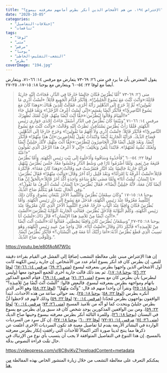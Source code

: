 ```yaml
---
title: "الإعتراض ١٩٤، من هم الأشخاص الذين أنكر بطرس أمامهم معرفته بيسوع؟"
date: "2020-10-05"
categories: 
  - "إختلافات-التفاصيل"
  - "تناقضات"
tags: 
  - "لوقا"
  - "متى"
  - "مرقس"
  - "يوحنا"
  - "التشعب-التقليص-الخاطئ"
  - "بطرس"
coverImage: "194.jpg"
---
```


يقول المعترض بأن ما يرد في متى ٢٦: ٦٩-٧٣ يتعارض مع مرقس ١٤: ٦٦-٧١، ويتعارض أيضاً مع لوقا ٢٢: ٥٤-٦٠ ويتعارض مع يوحنا ١٨: ١٥-١٧، ٢٥-٢٧.

> متى ٢٦: ٦٩-٧٣ ”أَمَّا بُطْرُسُ فَكَانَ جَالِسًا خَارِجًا فِي الدَّارِ، فَجَاءَتْ إِلَيْهِ جَارِيَةٌ قَائِلَةً:«وَأَنْتَ كُنْتَ مَعَ يَسُوعَ الْجَلِيلِيِّ!». فَأَنْكَرَ قُدَّامَ الْجَمِيعِ قَائِلاً: «لَسْتُ أَدْرِي مَا تَقُولِينَ!» ثُمَّ إِذْ خَرَجَ إِلَى الدِّهْلِيزِ رَأَتْهُ أُخْرَى، فَقَالَتْ لِلَّذِينَ هُنَاكَ:«وَهذَا كَانَ مَعَ يَسُوعَ النَّاصِرِيِّ!» فَأَنْكَرَ أَيْضًا بِقَسَمٍ:«إِنِّي لَسْتُ أَعْرِفُ الرَّجُلَ!» وَبَعْدَ قَلِيل جَاءَ الْقِيَامُ وَقَالُوا لِبُطْرُسَ:«حَقًّا أَنْتَ أَيْضًا مِنْهُمْ، فَإِنَّ لُغَتَكَ تُظْهِرُكَ!»“  
> مرقس ١٤: ٦٦-٧١ ”وَبَيْنَمَا كَانَ بُطْرُسُ فِي الدَّارِ أَسْفَلَ جَاءَتْ إِحْدَى جَوَارِي رَئِيسِ الْكَهَنَةِ. فَلَمَّا رَأَتْ بُطْرُسَ يَسْتَدْفِئُ، نَظَرَتْ إِلَيْهِ وَقَالَتْ: «وَأَنْتَ كُنْتَ مَعَ يَسُوعَ النَّاصِرِيِّ!» فَأَنْكَرَ قَائِلاً: «لَسْتُ أَدْرِي وَلاَ أَفْهَمُ مَا تَقُولِينَ!» وَخَرَجَ خَارِجًا إِلَى الدِّهْلِيزِ، فَصَاحَ الدِّيكُ. فَرَأَتْهُ الْجَارِيَةُ أَيْضًا وَابْتَدَأَتْ تَقُولُ لِلْحَاضِرِينَ:«إِنَّ هذَا مِنْهُمْ!» فَأَنْكَرَ أَيْضًا. وَبَعْدَ قَلِيل أَيْضًا قَالَ الْحَاضِرُونَ لِبُطْرُسَ:«حَقًّا أَنْتَ مِنْهُمْ، لأَنَّكَ جَلِيلِيٌّ أَيْضًا وَلُغَتُكَ تُشْبِهُ لُغَتَهُمْ!». فَابْتَدَأَ يَلْعَنُ وَيَحْلِفُ: «إِنِّي لاَ أَعْرِفُ هذَا الرَّجُلَ الَّذِي تَقُولُونَ عَنْهُ!»“  
> لوقا ٢٢: ٥٤-٦٠ ”فَأَخَذُوهُ وَسَاقُوهُ وَأَدْخَلُوهُ إِلَى بَيْتِ رَئِيسِ الْكَهَنَةِ. وَأَمَّا بُطْرُسُ فَتَبِعَهُ مِنْ بَعِيدٍ. وَلَمَّا أَضْرَمُوا نَارًا فِي وَسْطِ الدَّارِ وَجَلَسُوا مَعًا، جَلَسَ بُطْرُسُ بَيْنَهُمْ. فَرَأَتْهُ جَارِيَةٌ جَالِسًا عِنْدَ النَّارِ فَتَفَرَّسَتْ فيهِ وَقَالَتْ:«وَهذَا كَانَ مَعَهُ!». فَأَنْكَرَهُ قَائِلاً:«لَسْتُ أَعْرِفُهُ يَا امْرَأَةُ!» وَبَعْدَ قَلِيل رَآهُ آخَرُ وَقَالَ:«وَأَنْتَ مِنْهُمْ!» فَقَالَ بُطْرُسُ: «يَا إِنْسَانُ، لَسْتُ أَنَا!» وَلَمَّا مَضَى نَحْوُ سَاعَةٍ وَاحِدَةٍ أَكَّدَ آخَرُ قَائِلاً:«بِالْحَقِّ إِنَّ هذَا أَيْضًا كَانَ مَعَهُ، لأَنَّهُ جَلِيلِيٌّ أَيْضًا!». فَقَالَ بُطْرُسُ:«يَا إِنْسَانُ، لَسْتُ أَعْرِفُ مَا تَقُولُ!». وَفِي الْحَالِ بَيْنَمَا هُوَ يَتَكَلَّمُ صَاحَ الدِّيكُ.“  
> يوحنا ١٨: ١٥-١٧ ”وَكَانَ سِمْعَانُ بُطْرُسُ وَالتِّلْمِيذُ الآخَرُ يَتْبَعَانِ يَسُوعَ، وَكَانَ ذلِكَ التِّلْمِيذُ مَعْرُوفًا عِنْدَ رَئِيسِ الْكَهَنَةِ، فَدَخَلَ مَعَ يَسُوعَ إِلَى دَارِ رَئِيسِ الْكَهَنَةِ. وَأَمَّا بُطْرُسُ فَكَانَ وَاقِفًا عِنْدَ الْبَابِ خَارِجًا. فَخَرَجَ التِّلْمِيذُ الآخَرُ الَّذِي كَانَ مَعْرُوفًا عِنْدَ رَئِيسِ الْكَهَنَةِ، وَكَلَّمَ الْبَوَّابَةَ فَأَدْخَلَ بُطْرُسَ. فَقَالَتِ الْجَارِيَةُ الْبَوَّابَةُ لِبُطْرُسَ:«أَلَسْتَ أَنْتَ أَيْضًا مِنْ تَلاَمِيذِ هذَا الإِنْسَانِ؟» قَالَ ذَاكَ:«لَسْتُ أَنَا!».“  
> يوحنا ١٨: ٢٥-٢٧ ”وَسِمْعَانُ بُطْرُسُ كَانَ وَاقِفًا يَصْطَلِي. فَقَالُوا لَهُ:«أَلَسْتَ أَنْتَ أَيْضًا مِنْ تَلاَمِيذِهِ؟» فَأَنْكَرَ ذَاكَ وَقَالَ:«لَسْتُ أَنَا!». قَالَ وَاحِدٌ مِنْ عَبِيدِ رَئِيسِ الْكَهَنَةِ، وَهُوَ نَسِيبُ الَّذِي قَطَعَ بُطْرُسُ أُذْنَهُ:«أَمَا رَأَيْتُكَ أَنَا مَعَهُ فِي الْبُسْتَانِ؟» فَأَنْكَرَ بُطْرُسُ أَيْضًا. وَلِلْوَقْتِ صَاحَ الدِّيكُ.“.

https://youtu.be/e80fAoM7W0c

إن هذا الإعتراض مبني على مغالطة التشعب إضافةً إلى الفشل في القيام بقراءة دقيقة للنص. إن بطرس كان قد أنكر يسوع أمام عدد من الأشخاص. إن جارية رئيس الكهنة كانت أول الاشخاص الذين واجهوا بطرس بمعرفته ليسوع ([متى ٢٦: ٦٩](https://biblia.com/books/ar-vandyke/mt26.69)؛ [مرقس ١٤: ٦٦-٦٧](https://biblia.com/books/ar-vandyke/mk14.66-67)؛ [لوقا ٢٢: ٥٦](https://biblia.com/books/ar-vandyke/luk22.56)؛ [يوحنا ١٨: ١٧](https://biblia.com/books/ar-vandyke/john18.17)). ثم بعد ذلك قالت جارية أُخرى للجمع الموجود معها (وليس لبطرس) بأن بطرس كان مع يسوع ([متى ٢٦: ٧١](https://biblia.com/books/ar-vandyke/mt36.71)؛ [مرقس ١٤: ٦٩](https://biblia.com/books/ar-vandyke/mk14.69)). فقام الجمع المذكور باتهام ومواجهة بطرس بمعرفته ليسوع، فالبعض قالوا: ”أَلَسْتَ أَنْتَ أَيْضًا مِنْ تَلاَمِيذِهِ؟“ ([يوحنا ١٨: ٢٥](https://biblia.com/books/ar-vandyke/john18.25)) ونقرأ أن واحدا منهم قد قال: ”وَأَنْتَ مِنْهُمْ!“ ([لوقا ٢٢: ٥٨](https://biblia.com/books/ar-vandyke/luke22.58)) وهو الأمر الذي أنكره بطرس ([لوقا ٢٢: ٥٨](https://biblia.com/books/ar-vandyke/luke22.58)؛ [يوحنا ١٨: ٢٥](https://biblia.com/books/ar-vandyke/john18.25)). بعد حوالي ساعة من هذه الأحداث، ابتدأ الواقفون يواجهون بطرس مُجدّدا ([مرقس ١٤: ٧٠](https://biblia.com/books/ar-vandyke/mk14.70)؛ [لوقا ٢٢: ٥٩](https://biblia.com/books/ar-vandyke/luke22.59)) وذلك لأنهم قد لاحظوا أنَّ بطرس جليليّ ويتحدث كما لو أنَّه من تلاميذ المسيح ([متى ٢٦: ٧٣](https://biblia.com/books/ar-vandyke/mt26.73)؛ [مرقس ١٤: ٧٠](https://biblia.com/books/ar-vandyke/mk14.70)؛ [لوقا ٢٢: ٥٩](https://biblia.com/books/ar-vandyke/luke22.59)). ومن بين الواقفين المذكورين يوجد شخص كان قد سبق ورأى بطرس مع يسوع في البستان ([يوحنا ١٨: ٢٦](https://biblia.com/books/ar-vandyke/john18.26)). وللمرة الثالثة أنكر بطرس معرفته بيسوع وحينها صاح الديك ([متى ٢٦: ٧٤](https://biblia.com/books/ar-vandyke/mt26.74)؛ [مرقس ١٤: ٧١-٧٢](https://biblia.com/books/ar-vandyke/mk14.71-72)؛ [لوقا ٢٢: ٦٠](https://biblia.com/books/ar-vandyke/luke22.60)؛ [يوحنا ١٨: ٢٧](https://biblia.com/books/ar-vandyke/john18.27)). إن كل سرد من السرديات الواردة في البشائر الأربعة يقدم لنا تفاصيل معينة قد تكون السرديات الأُخرى أغلفت عن ذكرها مما ينتج لدينا صورة أكثر اكتمالاً للأحداث التي رافقت إنكار بطرس معرفته بالمسيح. إن هذا التنوع في التفاصيل المتوافقة لا يجب أن يتسبب بأي نوع من الإرتباك في حال تمَّت قراءة النصوص بدقّة.

https://videopress.com/v/8C8yiKvZ?preloadContent=metadata

يمكنكم التعرف على مغالطة التشعب من خلال زيارة المنشور الخاص بهذه المفالطة [من هنا.](https://reasonofhope.com/2019/07/25/bifurcation/)
